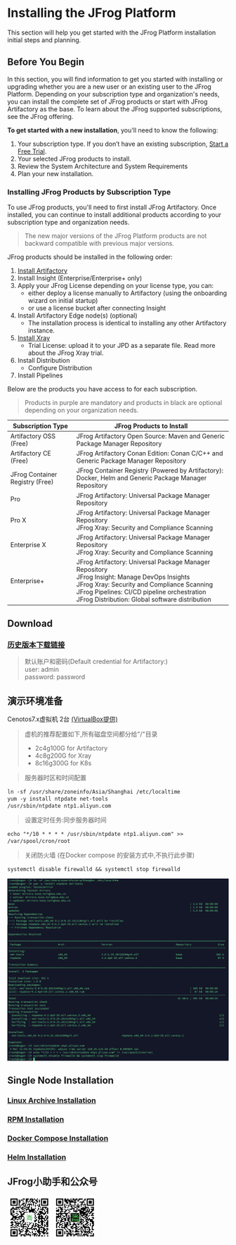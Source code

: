 # Installing the JFrog Platform
This section will help you get started with the JFrog Platform installation initial steps and planning.

## Before You Begin
In this section, you will find information to get you started with installing or upgrading whether you are a new user or an existing user to the JFrog Platform. Depending on your subscription type and organization's needs, you can install the complete set of JFrog products or start with JFrog Artifactory as the base. To learn about the JFrog supported subscriptions, see the JFrog offering.

**To get started with a new installation**, you'll need to know the following:

1. Your subscription type. If you don’t have an existing subscription, [Start a Free Trial](https://www.jfrogchina.com/start-free/).
2. Your selected JFrog products to install.
3. Review the System Architecture and System Requirements
4. Plan your new installation.

### Installing JFrog Products by Subscription Type
To use JFrog products, you'll need to first install JFrog Artifactory. Once installed, you can continue to install additional products according to your subscription type and organization needs. 

>The new major versions of the JFrog Platform products are not backward compatible with previous major versions.

JFrog products should be installed in the following order:

1. [Install Artifactory](https://www.jfrog.com/confluence/display/JFROG/Installing+Artifactory)
2. Install Insight (Enterprise/Enterprise+ only)
3. Apply your JFrog License depending on your license type, you can:
    * either deploy a license manually to Artifactory (using the onboarding wizard on initial startup)
    * or use a license bucket after connecting Insight
4. Install Artifactory Edge node(s) (optional)
    * The installation process is identical to installing any other Artifactory instance.
5. [Install Xray](https://www.jfrog.com/confluence/display/JFROG/Installing+Xray)
    * Trial License: upload it to your JPD as a separate file. Read more about the JFrog Xray trial.
6. Install Distribution
    * Configure Distribution
7. Install Pipelines

Below are the products you have access to for each subscription. 
>Products in purple are mandatory and products in black are optional depending on your organization needs.

| Subscription Type | JFrog Products to Install |
| ---- | ---- |
| Artifactory OSS (Free) |JFrog Artifactory Open Source: Maven and Generic Package Manager Repository |
| Artifactory CE (Free) | JFrog Artifactory Conan Edition: Conan C/C++ and Generic Package Manager Repository |
| JFrog Container Registry (Free) | JFrog Container Registry (Powered by Artifactory): Docker, Helm and Generic Package Manager Repository |
| Pro | JFrog Artifactory: Universal Package Manager Repository |
| Pro X | JFrog Artifactory: Universal Package Manager Repository <br>JFrog Xray: Security and Compliance Scanning |
| Enterprise X | JFrog Artifactory: Universal Package Manager Repository <br>JFrog Xray: Security and Compliance Scanning |
| Enterprise+ | JFrog Artifactory: Universal Package Manager Repository <br>JFrog Insight: Manage DevOps Insights <br>JFrog Xray: Security and Compliance Scanning <br>JFrog Pipelines: CI/CD pipeline orchestration  <br>JFrog Distribution: Global software distribution |

## Download
### [历史版本下载链接](https://jfrog.com/download-legacy/)
>默认账户和密码(Default credential for Artifactory:)<br>
user: admin<br>
password: password
## 演示环境准备
Cenotos7.x虚拟机  2台 [(VirtualBox提供)](https://github.com/alexwang66/Guestbook-microservices-k8s/blob/master/Virtualbox安装虚拟机配置双网卡.md)
>虚机的推荐配置如下,所有磁盘空间都分给"/"目录<br>
>* 2c4g100G for Artifactory<br>
>* 4c8g200G for Xray<br>
>* 8c16g300G for K8s<br>

>服务器时区和时间配置
```shell
ln -sf /usr/share/zoneinfo/Asia/Shanghai /etc/localtime
yum -y install ntpdate net-tools
/usr/sbin/ntpdate ntp1.aliyun.com
```
>设置定时任务:同步服务器时间
```shell
echo "*/10 * * * * /usr/sbin/ntpdate ntp1.aliyun.com" >> /var/spool/cron/root
```
>关闭防火墙 (在Docker compose 的安装方式中,不执行此步骤)
```shell
systemctl disable firewalld && systemctl stop firewalld
```
![测试环境准备](./resource/images/%E6%B5%8B%E8%AF%95%E7%8E%AF%E5%A2%83%E5%87%86%E5%A4%87.png)

## Single Node Installation

### [Linux Archive Installation](./Single%20Node%20Installation/Linux%20Archive%20Installation/README.md)
### [RPM Installation](./Single%20Node%20Installation/RPM%20Installation/README.md)
### [Docker Compose Installation](./Single%20Node%20Installation/Docker%20Compose%20Installation/README.md)
### [Helm Installation](./Single%20Node%20Installation/Helm%20Installation/README.md)


## JFrog小助手和公众号
<img src="./resource/images/%E5%85%AC%E4%BC%97%E5%8F%B7%E4%BA%8C%E7%BB%B4%E7%A0%81.jpg" width = "100" height = "100" alt="" align=center />      <img src="./resource/images/%E5%B0%8F%E5%8A%A9%E6%89%8B%E4%BA%8C%E7%BB%B4%E7%A0%81.jpg" width = "100" height = "100" alt="" align=center />

